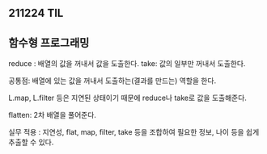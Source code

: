 ## 211224 TIL

## 함수형 프로그래밍

reduce : 배열의 값을 꺼내서 값을 도출한다.
take: 값의 일부만 꺼내서 도출한다.

공통점: 배열에 있는 값을 꺼내서 도출하는(결과를 만드는) 역할을 한다.

L.map, L.filter 등은 지연된 상태이기 때문에 reduce나 take로 값을 도출해준다.

flatten: 2차 배열을 풀어준다.

실무 적용 : 지연성, flat, map, filter, take 등을 조합하여 필요한 정보, 나이 등을 쉽게 추출할 수 있다.
